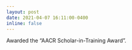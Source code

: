 ```yaml
---
layout: post
date: 2021-04-07 16:11:00-0400
inline: false
---
```


Awarded the “AACR Scholar-in-Training Award”.